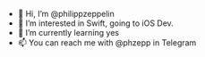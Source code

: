 - 👋 Hi, I’m @philippzeppelin
- 👀 I’m interested in Swift, going to iOS Dev.
- 🌱 I’m currently learning yes
- 📫 You can reach me with @phzepp in Telegram
